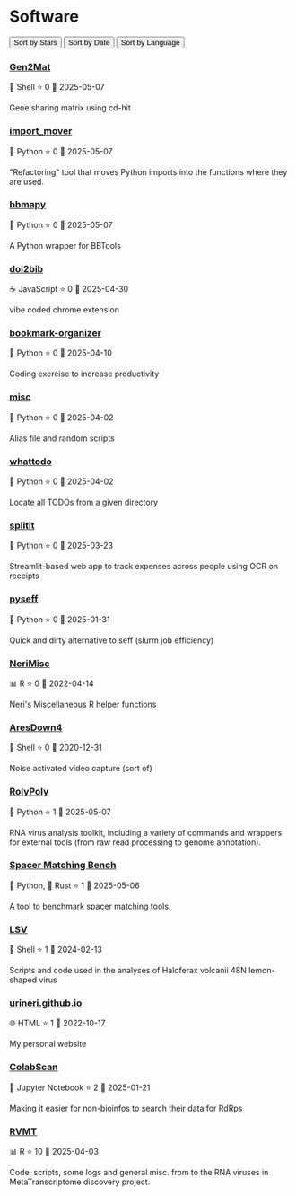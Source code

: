 # Software


<div class="sort-buttons">
    <button class="sort-button active" data-sort="stars">Sort by Stars</button>
    <button class="sort-button" data-sort="date">Sort by Date</button>
    <button class="sort-button" data-sort="language">Sort by Language</button>
</div>

<div id="repo-container">


<div class="repo-card" data-stars="0" data-language="Shell" data-date="2025-05-07T01:55:23Z">
    <h3><a href="https://github.com/UriNeri/Gen2Mat">Gen2Mat</a></h3>
    <div class="repo-meta">
        <span>🐚 Shell</span>
        <span>⭐ 0</span>
        <span>📅 2025-05-07</span>
    </div>
    <p>Gene sharing matrix using cd-hit</p>
</div>


<div class="repo-card" data-stars="0" data-language="Python" data-date="2025-05-07T01:53:23Z">
    <h3><a href="https://github.com/UriNeri/import_mover">import_mover</a></h3>
    <div class="repo-meta">
        <span>🐍 Python</span>
        <span>⭐ 0</span>
        <span>📅 2025-05-07</span>
    </div>
    <p>"Refactoring" tool that moves Python imports into the functions where they are used.</p>
</div>


<div class="repo-card" data-stars="0" data-language="Python" data-date="2025-05-07T01:53:00Z">
    <h3><a href="https://github.com/UriNeri/bbmapy">bbmapy</a></h3>
    <div class="repo-meta">
        <span>🐍 Python</span>
        <span>⭐ 0</span>
        <span>📅 2025-05-07</span>
    </div>
    <p>A Python wrapper for BBTools</p>
</div>


<div class="repo-card" data-stars="0" data-language="JavaScript" data-date="2025-04-30T18:13:57Z">
    <h3><a href="https://github.com/UriNeri/doi2bib">doi2bib</a></h3>
    <div class="repo-meta">
        <span>☕ JavaScript</span>
        <span>⭐ 0</span>
        <span>📅 2025-04-30</span>
    </div>
    <p>vibe coded chrome extension</p>
</div>


<div class="repo-card" data-stars="0" data-language="Python" data-date="2025-04-10T18:00:42Z">
    <h3><a href="https://github.com/UriNeri/bookmark-organizer">bookmark-organizer</a></h3>
    <div class="repo-meta">
        <span>🐍 Python</span>
        <span>⭐ 0</span>
        <span>📅 2025-04-10</span>
    </div>
    <p>Coding exercise to increase  productivity</p>
</div>


<div class="repo-card" data-stars="0" data-language="Python" data-date="2025-04-02T22:05:25Z">
    <h3><a href="https://github.com/UriNeri/misc">misc</a></h3>
    <div class="repo-meta">
        <span>🐍 Python</span>
        <span>⭐ 0</span>
        <span>📅 2025-04-02</span>
    </div>
    <p>Alias file and random scripts</p>
</div>


<div class="repo-card" data-stars="0" data-language="Python" data-date="2025-04-02T01:22:38Z">
    <h3><a href="https://github.com/UriNeri/whattodo">whattodo</a></h3>
    <div class="repo-meta">
        <span>🐍 Python</span>
        <span>⭐ 0</span>
        <span>📅 2025-04-02</span>
    </div>
    <p>Locate all TODOs from a given directory</p>
</div>


<div class="repo-card" data-stars="0" data-language="Python" data-date="2025-03-23T22:06:52Z">
    <h3><a href="https://github.com/UriNeri/splitit">splitit</a></h3>
    <div class="repo-meta">
        <span>🐍 Python</span>
        <span>⭐ 0</span>
        <span>📅 2025-03-23</span>
    </div>
    <p>Streamlit-based web app to track expenses across people using OCR on receipts</p>
</div>


<div class="repo-card" data-stars="0" data-language="Python" data-date="2025-01-31T18:54:02Z">
    <h3><a href="https://github.com/UriNeri/pyseff">pyseff</a></h3>
    <div class="repo-meta">
        <span>🐍 Python</span>
        <span>⭐ 0</span>
        <span>📅 2025-01-31</span>
    </div>
    <p>Quick and dirty alternative to seff (slurm job efficiency)</p>
</div>


<div class="repo-card" data-stars="0" data-language="R" data-date="2022-04-14T05:21:42Z">
    <h3><a href="https://github.com/UriNeri/NeriMisc">NeriMisc</a></h3>
    <div class="repo-meta">
        <span>📊 R</span>
        <span>⭐ 0</span>
        <span>📅 2022-04-14</span>
    </div>
    <p>Neri's Miscellaneous R helper functions</p>
</div>


<div class="repo-card" data-stars="0" data-language="Shell" data-date="2020-12-31T09:54:31Z">
    <h3><a href="https://github.com/UriNeri/AresDown4">AresDown4</a></h3>
    <div class="repo-meta">
        <span>🐚 Shell</span>
        <span>⭐ 0</span>
        <span>📅 2020-12-31</span>
    </div>
    <p>Noise activated video capture (sort of)</p>
</div>


<div class="repo-card" data-stars="1" data-language="Python" data-date="2025-05-07T00:50:57.670Z">
    <h3><a href="https://code.jgi.doe.gov/rolypoly/rolypoly">RolyPoly</a></h3>
    <div class="repo-meta">
        <span>🐍 Python </span>
        <span>⭐ 1</span>
        <span>📅 2025-05-07</span>
    </div>
    <p>RNA virus analysis toolkit, including a variety of commands and wrappers for external tools (from raw read processing to genome annotation).</p>
</div>


<div class="repo-card" data-stars="1" data-language="Python" data-date="2025-05-06T21:08:11.275Z">
    <h3><a href="https://code.jgi.doe.gov/spacersdb/spacer_matching_bench">Spacer Matching Bench</a></h3>
    <div class="repo-meta">
        <span>🐍 Python, 🦀 Rust</span>
        <span>⭐ 1</span>
        <span>📅 2025-05-06</span>
    </div>
    <p>A tool to benchmark spacer matching tools.</p>
</div>


<div class="repo-card" data-stars="1" data-language="Shell" data-date="2024-02-13T18:46:05Z">
    <h3><a href="https://github.com/UriNeri/LSV">LSV</a></h3>
    <div class="repo-meta">
        <span>🐚 Shell</span>
        <span>⭐ 1</span>
        <span>📅 2024-02-13</span>
    </div>
    <p>Scripts and code used in the analyses of Haloferax volcanii 48N lemon-shaped virus</p>
</div>


<div class="repo-card" data-stars="1" data-language="HTML" data-date="2022-10-17T12:53:21Z">
    <h3><a href="https://github.com/UriNeri/urineri.github.io">urineri.github.io</a></h3>
    <div class="repo-meta">
        <span>🌐 HTML</span>
        <span>⭐ 1</span>
        <span>📅 2022-10-17</span>
    </div>
    <p>My personal website</p>
</div>


<div class="repo-card" data-stars="2" data-language="Jupyter Notebook" data-date="2025-01-21T20:48:40Z">
    <h3><a href="https://github.com/UriNeri/ColabScan">ColabScan</a></h3>
    <div class="repo-meta">
        <span>📓 Jupyter Notebook</span>
        <span>⭐ 2</span>
        <span>📅 2025-01-21</span>
    </div>
    <p>Making it easier for non-bioinfos to search their data for RdRps</p>
</div>


<div class="repo-card" data-stars="10" data-language="R" data-date="2025-04-03T17:18:13Z">
    <h3><a href="https://github.com/UriNeri/RVMT">RVMT</a></h3>
    <div class="repo-meta">
        <span>📊 R</span>
        <span>⭐ 10</span>
        <span>📅 2025-04-03</span>
    </div>
    <p>Code, scripts, some logs and general misc. from to the RNA viruses in MetaTranscriptome discovery project.</p>
</div>

</div>